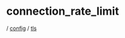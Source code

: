 # connection_rate_limit

/ [config](/reference/config/index.md) / [tls](/reference/config/config/tls/index.md) 

